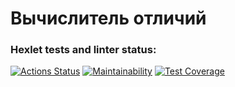 # Вычислитель отличий

### Hexlet tests and linter status:
[![Actions Status](https://github.com/VladMakushenko/frontend-project-46/actions/workflows/hexlet-check.yml/badge.svg)](https://github.com/VladMakushenko/frontend-project-46/actions)
[![Maintainability](https://api.codeclimate.com/v1/badges/02c860cf0ef544765d48/maintainability)](https://codeclimate.com/github/VladMakushenko/frontend-project-46/maintainability)
[![Test Coverage](https://api.codeclimate.com/v1/badges/02c860cf0ef544765d48/test_coverage)](https://codeclimate.com/github/VladMakushenko/frontend-project-46/test_coverage)
